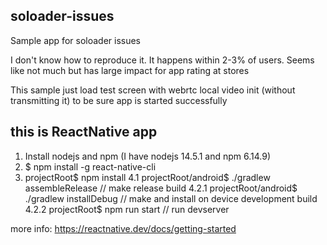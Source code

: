 ## soloader-issues ##

Sample app for soloader issues

I don't know how to reproduce it. It happens within 2-3% of users. Seems like not much but has large impact for app rating at stores

This sample just load test screen with webrtc local video init (without transmitting it) to be sure app is started successfully

## this is ReactNative app ##

1. Install nodejs and npm (I have nodejs 14.5.1 and npm 6.14.9)
2. $ npm install -g react-native-cli
3. projectRoot$ npm install
4.1 projectRoot/android$ ./gradlew assembleRelease // make release build
4.2.1 projectRoot/android$ ./gradlew installDebug // make and install on device development build
4.2.2 projectRoot$ npm run start // run devserver

more info: https://reactnative.dev/docs/getting-started
